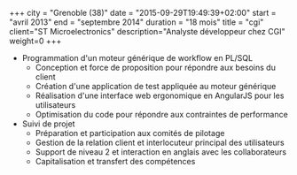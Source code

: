 +++
city = "Grenoble (38)"
date = "2015-09-29T19:49:39+02:00"
start = "avril 2013"
end = "septembre 2014"
duration = "18 mois"
title = "cgi"
client="ST Microelectronics"
description="Analyste développeur chez CGI"
weight=0
+++

- Programmation d'un moteur générique de workflow en PL/SQL
   - Conception et force de proposition pour répondre aux besoins du client
   - Création d'une application de test appliquée au moteur générique
   - Réalisation d'une interface web ergonomique en AngularJS pour les utilisateurs
   - Optimisation du code pour répondre aux contraintes de performance
- Suivi de projet
   - Préparation et participation aux comités de pilotage
   - Gestion de la relation client et interlocuteur principal des utilisateurs
   - Support de niveau 2 et interaction en anglais avec les collaborateurs
   - Capitalisation et transfert des compétences
